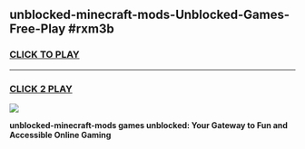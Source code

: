
## unblocked-minecraft-mods-Unblocked-Games-Free-Play #rxm3b
<h3>
<a href="https://us.freeplayer.one?title=unblocked-minecraft-mods&ref=9M">CLICK TO PLAY</a></h3>
<hr>

<h3>
<a href="https://us.freeplayer.one?title=unblocked-minecraft-mods&ref=9M">CLICK 2 PLAY</a>
  
</h3>

<a href="https://us.freeplayer.one?title=unblocked-minecraft-mods&ref=9M"><img src="https://clearcache.store/games.png"></a>


**unblocked-minecraft-mods games unblocked: Your Gateway to Fun and Accessible Online Gaming**
